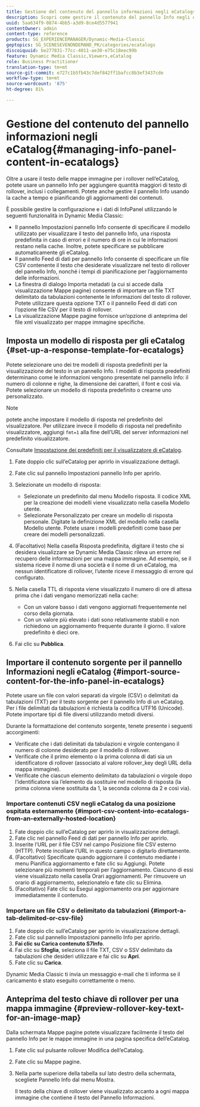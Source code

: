 ```yaml
---
title: Gestione del contenuto del pannello informazioni negli eCatalogs
description: Scopri come gestire il contenuto del pannello Info negli eCatalogs.
uuid: 5aa634f9-0874-4bb5-a3d9-8ce4d5577941
contentOwner: admin
content-type: reference
products: SG_EXPERIENCEMANAGER/Dynamic-Media-Classic
geptopics: SG_SCENESEVENONDEMAND_PK/categories/ecatalogs
discoiquuid: be277831-77cc-4011-ae30-e75c18eec99b
feature: Dynamic Media Classic,Viewers,eCatalog
role: Business Practitioner
translation-type: tm+mt
source-git-commit: e727c1b5fb43c7def842ff1bafcc8b3ef3437cde
workflow-type: tm+mt
source-wordcount: '875'
ht-degree: 81%

---
```



# Gestione del contenuto del pannello informazioni negli eCatalog{#managing-info-panel-content-in-ecatalogs}

Oltre a usare il testo delle mappe immagine per i rollover nell’eCatalog, potete usare un pannello Info per aggiungere quantità maggiori di testo di rollover, inclusi i collegamenti. Potete anche gestire il pannello Info usando la cache a tempo e pianificando gli aggiornamenti dei contenuti.

È possibile gestire la configurazione e i dati di InfoPanel utilizzando le seguenti funzionalità in Dynamic Media Classic:

* Il pannello Impostazioni pannello Info consente di specificare il modello utilizzato per visualizzare il testo del pannello Info, una risposta predefinita in caso di errori e il numero di ore in cui le informazioni restano nella cache. Inoltre, potete specificare se pubblicare automaticamente gli eCatalog.
* Il pannello Feed di dati per pannello Info consente di specificare un file CSV contenente il testo che desiderate visualizzare nel testo di rollover del pannello Info, nonché i tempi di pianificazione per l’aggiornamento delle informazioni.
* La finestra di dialogo Importa metadati (a cui si accede dalla visualizzazione Mappe pagine) consente di importare un file TXT delimitato da tabulazioni contenente le informazioni del testo di rollover. Potete utilizzare questa opzione TXT o il pannello Feed di dati con l’opzione file CSV per il testo di rollover.
* La visualizzazione Mappe pagine fornisce un’opzione di anteprima del file xml visualizzato per mappe immagine specifiche.

## Imposta un modello di risposta per gli eCatalog {#set-up-a-response-template-for-ecatalogs}

Potete selezionare uno dei tre modelli di risposta predefiniti per la visualizzazione del testo in un pannello Info. I modelli di risposta predefiniti determinano come le informazioni vengono presentate nel pannello Info: il numero di colonne e righe, la dimensione dei caratteri, il font e così via. Potete selezionare un modello di risposta predefinito o crearne uno personalizzato.

>[!NOTE]
>
>potete anche impostare il modello di risposta nel predefinito del visualizzatore. Per utilizzare invece il modello di risposta nel predefinito visualizzatore, aggiungi `fmt=1` alla fine dell’URL del server informazioni nel predefinito visualizzatore.
>
>Consultate [Impostazione dei predefiniti per il visualizzatore di eCatalog](setting-ecatalog-viewer-presets.md#setting_up_ecatalog_viewer_presets).

1. Fate doppio clic sull’eCatalog per aprirlo in visualizzazione dettagli.
1. Fate clic sul pannello Impostazioni pannello Info per aprirlo.
1. Selezionate un modello di risposta:

   * Selezionate un predefinito dal menu Modello risposta. Il codice XML per la creazione dei modelli viene visualizzato nella casella Modello utente.
   * Selezionate Personalizzato per creare un modello di risposta personale. Digitate la definizione XML del modello nella casella Modello utente. Potete usare i modelli predefiniti come base per creare dei modelli personalizzati.

1. (Facoltativo) Nella casella Risposta predefinita, digitare il testo che si desidera visualizzare se Dynamic Media Classic rileva un errore nel recupero delle informazioni per una mappa immagine. Ad esempio, se il sistema riceve il nome di una società e il nome di un eCatalog, ma nessun identificatore di rollover, l’utente riceve il messaggio di errore qui configurato.
1. Nella casella TTL di risposta viene visualizzato il numero di ore di attesa prima che i dati vengano memorizzati nella cache:

   * Con un valore basso i dati vengono aggiornati frequentemente nel corso della giornata.
   * Con un valore più elevato i dati sono relativamente stabili e non richiedono un aggiornamento frequente durante il giorno. Il valore predefinito è dieci ore.

1. Fai clic su **Pubblica**.

## Importare il contenuto sorgente per il pannello Informazioni negli eCatalog {#import-source-content-for-the-info-panel-in-ecatalogs}

Potete usare un file con valori separati da virgole (CSV) o delimitati da tabulazioni (TXT) per il testo sorgente per il pannello Info di un eCatalog. Per i file delimitati da tabulazioni è richiesta la codifica UTF16 (Unicode). Potete importare tipi di file diversi utilizzando metodi diversi.

Durante la formattazione del contenuto sorgente, tenete presente i seguenti accorgimenti:

* Verificate che i dati delimitati da tabulazioni e virgole contengano il numero di colonne desiderato per il modello di rollover.
* Verificate che il primo elemento o la prima colonna di dati sia un identificatore di rollover (associato al valore rollover_key degli URL della mappa immagine).
* Verificate che ciascun elemento delimitato da tabulazioni o virgole dopo l’identificatore sia l’elemento da sostituire nel modello di risposta (la prima colonna viene sostituita da $1$, la seconda colonna da $2$ e così via).

### Importare contenuti CSV negli eCatalog da una posizione ospitata esternamente {#import-csv-content-into-ecatalogs-from-an-externally-hosted-location}

1. Fate doppio clic sull’eCatalog per aprirlo in visualizzazione dettagli.
1. Fate clic nel pannello Feed di dati per pannello Info per aprirlo.
1. Inserite l’URL per il file CSV nel campo Posizione file CSV esterno (HTTP). Potete incollare l’URL in questo campo o digitarlo direttamente.
1. (Facoltativo) Specificate quando aggiornare il contenuto mediante i menu Pianifica aggiornamento e fate clic su Aggiungi. Potete selezionare più momenti temporali per l’aggiornamento. Ciascuno di essi viene visualizzato nella casella Orari aggiornamenti. Per rimuovere un orario di aggiornamento, selezionatelo e fate clic su Elimina.
1. (Facoltativo) Fate clic su Esegui aggiornamento ora per aggiornare immediatamente il contenuto.

### Importare un file CSV o delimitato da tabulazioni  {#import-a-tab-delimited-or-csv-file}

<!-- 

Comment Type: remark
Last Modified By: unknown unknown 
Last Modified Date: 

<p>SR changed this section 10/23/2012</p>

 -->

1. Fate doppio clic sull’eCatalog per aprirlo in visualizzazione dettagli.
1. Fate clic sul pannello Impostazioni pannello Info per aprirlo.
1. **Fai clic su Carica contenuto S7Info**.
1. Fai clic su **Sfoglia**, seleziona il file TXT, CSV o SSV delimitato da tabulazioni che desideri utilizzare e fai clic su **Apri**.
1. Fate clic su **Carica**.

Dynamic Media Classic ti invia un messaggio e-mail che ti informa se il caricamento è stato eseguito correttamente o meno.

## Anteprima del testo chiave di rollover per una mappa immagine {#preview-rollover-key-text-for-an-image-map}

Dalla schermata Mappe pagine potete visualizzare facilmente il testo del pannello Info per le mappe immagine in una pagina specifica dell’eCatalog.

1. Fate clic sul pulsante rollover Modifica dell’eCatalog.
1. Fate clic su Mappe pagine.
1. Nella parte superiore della tabella sul lato destro della schermata, scegliete Pannello Info dal menu Mostra.

   Il testo della chiave di rollover viene visualizzato accanto a ogni mappa immagine che contiene il testo del Pannello Informazioni.


